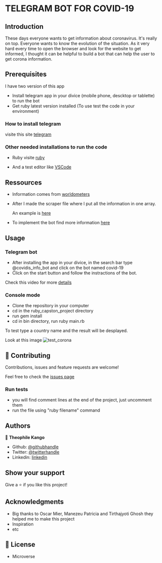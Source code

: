 # TELEGRAM BOT FOR COVID-19

## Introduction

These days everyone wants to get information about coronavirus. It's really on top. Everyone wants to know the evolution of the situation. As it very hard every time to open the browser and look for the website to get informed, I thought it can be helpful to build a bot that can help the user to get corona information.

## Prerequisites

I have two version of this app

- Install telegram app in your divice (mobile phone, descktop or tablette) to run the bot
- Get ruby latest version installed (To use test the code in your environment)

### How to install telegram

visite this site [telegram](https://desktop.telegram.org)

### Other needed installations to run the code

- Ruby visite [ruby](https://www.ruby-lang.org/en/downloads/)

- And a test editor like [VSCode](https://code.visualstudio.com/download)

## Ressources

- Information comes from [worldometers](https://www.worldometers.info/coronavirus/)
- After I made the scraper file where I put all the information in one array. 

    An example is [here](https://www.youtube.com/watch?v=b3CLEUBdWwQ&t=1435s)

- To implement the bot find more information [here](https://github.com/atipugin/telegram-bot-ruby)

## Usage

### Telegram bot

- After installing the app in your divice, in the search bar type @covidis_info_bot and click on the bot named covid-19
- Click on the start button and follow the instractions of the bot.

Check this video for more [details](https://youtu.be/q4V9cXcDkII) 

### Console mode

- Clone the repository in your computer
- cd in the ruby_capston_project directory
- run gem install
- cd in bin directory, run ruby main.rb

To test type a country name and the result will be desplayed.

Look at this image ![test_corona](https://user-images.githubusercontent.com/49276315/78047845-2bb8f480-7379-11ea-9a26-40b6df67d527.png)


## 🤝 Contributing

Contributions, issues and feature requests are welcome!

Feel free to check the [issues page](https://github.com/Theophile-Kango/ruby_capston_project/issues)


### Run tests

- you will find comment lines at the end of the project, just uncomment them
- run the file using "ruby filename" command


## Authors


👤 **Theophile Kango**

- Github: [@githubhandle](https://github.com/Theophile-Kango)
- Twitter: [@twitterhandle](https://twitter.com/Theophadh)
- Linkedin: [linkedin](https://www.linkedin.com/in/theophile-kango-b6b580194/)


## Show your support

Give a ⭐️ if you like this project!

## Acknowledgments

- Big thanks to Oscar Mier, Manezeu Patricia and Tirthajyoti Ghosh they helped me to make this project
- Inspiration
- etc

## 📝 License

- Microverse
